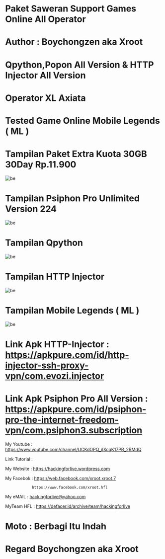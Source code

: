 # Paket Saweran Support Games Online All Operator 

# Author : Boychongzen aka Xroot

# Qpython,Popon All Version & HTTP Injector All Version

# Operator XL Axiata

# Tested Game Online Mobile Legends ( ML )

# Tampilan Paket Extra Kuota 30GB 30Day Rp.11.900
![be](https://raw.githubusercontent.com/boychongzen18/Saweran-SupportGameOnline/master/kipli.jpg)
# Tampilan Psiphon Pro Unlimited Version 224
![be](https://raw.githubusercontent.com/boychongzen18/Saweran-SupportGameOnline/master/popon.jpg)
# Tampilan Qpython
![be](https://raw.githubusercontent.com/boychongzen18/Saweran-SupportGameOnline/master/uler.jpg)
# Tampilan HTTP Injector
![be](https://raw.githubusercontent.com/boychongzen18/Saweran-SupportGameOnline/master/http.jpg)
# Tampilan Mobile Legends ( ML )
![be](https://raw.githubusercontent.com/boychongzen18/Saweran-SupportGameOnline/master/ml.jpg)

# Link Apk HTTP-Injector : https://apkpure.com/id/http-injector-ssh-proxy-vpn/com.evozi.injector

# Link Apk Psiphon Pro All Version : https://apkpure.com/id/psiphon-pro-the-internet-freedom-vpn/com.psiphon3.subscription

My Youtube    : https://www.youtube.com/channel/UCKdOPQ_iIXcqK17PB_2RMdQ

Link Tutorial : 


My Website    : https://hackingforlive.wordpress.com

My Facebok    : https://web.facebook.com/xroot.xroot.7

                https://www.facebook.com/xroot.hfl

My eMAIL      : hackingforlive@yahoo.com

MyTeam HFL    : https://defacer.id/archive/team/hackingforlive

# Moto : Berbagi Itu Indah

# Regard Boychongzen aka Xroot
